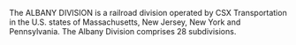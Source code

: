 The ALBANY DIVISION is a railroad division operated by CSX Transportation in the U.S. states of Massachusetts, New Jersey, New York and Pennsylvania. The Albany Division comprises 28 subdivisions.
